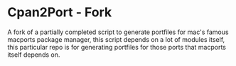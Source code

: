 Cpan2Port - Fork
===================

A fork of a partially completed script to generate portfiles for mac's famous macports
package manager, this script depends on a lot of modules itself, this particular repo is
for generating portfiles for those ports that macports itself depends on.
